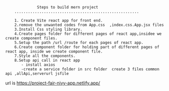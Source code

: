                   Steps to build mern project 
        .......................................................

        1. Create Vite react app for front end.
        2.remove the unwanted codes from App.css  ,index.css.App.jsx files
        3.Install Css styling library.
        4.Create pages folder for different pages of react app,insidee we create component files.
        5.Setup the path /url /route for each pages of react app.
        6.Create component folder for holding part of different pages of react app, inside we create component file.
        7.Style all the components.
        8.Setup api call in react app 
           - install axios
           -create a service folder in src folder  create 3 files common api ,allApi,serverurl jsfile


url is 
https://project-fair-nivy-app.netlify.app/

